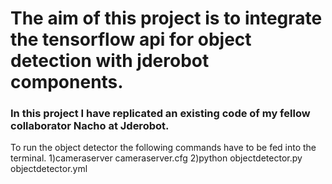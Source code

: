 <h1>The aim of this project is to integrate the tensorflow api for object detection with jderobot components.</h1>

<h3>In this project I have replicated an existing code of my fellow collaborator Nacho at Jderobot.</h3>
<p>To run the object detector the following commands have to be fed into the terminal.
1)cameraserver cameraserver.cfg
2)python objectdetector.py objectdetector.yml 
</p>
